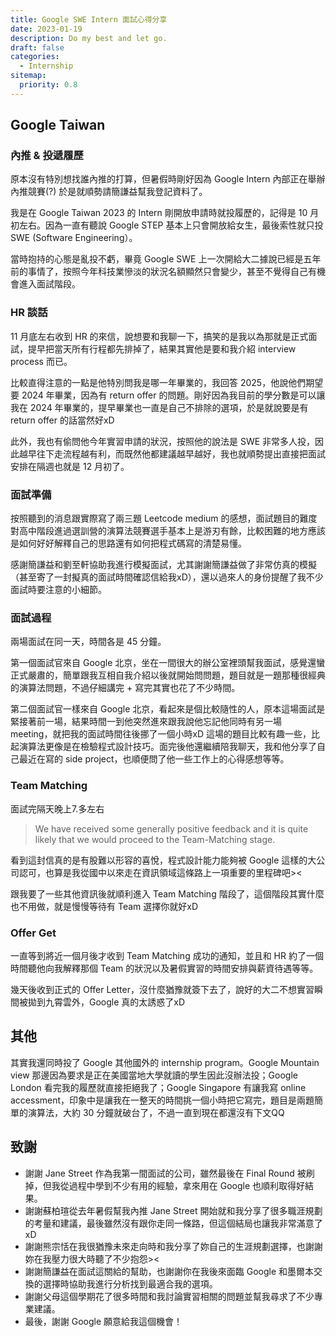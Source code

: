 ```yaml
---
title: Google SWE Intern 面試心得分享
date: 2023-01-19
description: Do my best and let go.
draft: false
categories:
  - Internship
sitemap:
  priority: 0.8
---
```


## Google Taiwan

### 內推 & 投遞履歷

原本沒有特別想找誰內推的打算，但暑假時剛好因為 Google Intern 內部正在舉辦內推競賽(?) 於是就順勢請簡謙益幫我登記資料了。

我是在 Google Taiwan 2023 的 Intern 剛開放申請時就投履歷的，記得是 10 月初左右。因為一直有聽說 Google STEP 基本上只會開放給女生，最後索性就只投 SWE (Software Engineering）。

當時抱持的心態是亂投不虧，畢竟 Google SWE 上一次開給大二據說已經是五年前的事情了，按照今年科技業慘淡的狀況名額顯然只會變少，甚至不覺得自己有機會進入面試階段。

### HR 談話

11 月底左右收到 HR 的來信，說想要和我聊一下，搞笑的是我以為那就是正式面試，提早把當天所有行程都先排掉了，結果其實他是要和我介紹 interview process 而已。

比較直得注意的一點是他特別問我是哪一年畢業的，我回答 2025，他說他們期望要 2024 年畢業，因為有 return offer 的問題。剛好因為我目前的學分數是可以讓我在 2024 年畢業的，提早畢業也一直是自己不排除的選項，於是就說要是有 return offer 的話當然好xD

此外，我也有偷問他今年實習申請的狀況，按照他的說法是 SWE 非常多人投，因此越早往下走流程越有利，而既然他都建議越早越好，我也就順勢提出直接把面試安排在隔週也就是 12 月初了。

### 面試準備

按照聽到的消息跟實際寫了兩三題 Leetcode medium 的感想，面試題目的難度對高中階段進過選訓營的演算法競賽選手基本上是游刃有餘，比較困難的地方應該是如何好好解釋自己的思路還有如何把程式碼寫的清楚易懂。

感謝簡謙益和劉至軒協助我進行模擬面試，尤其謝謝簡謙益做了非常仿真的模擬（甚至寄了一封擬真的面試時間確認信給我xD），還以過來人的身份提醒了我不少面試時要注意的小細節。

### 面試過程

兩場面試在同一天，時間各是 45 分鐘。

第一個面試官來自 Google 北京，坐在一間很大的辦公室裡頭幫我面試，感覺還蠻正式嚴肅的，簡單跟我互相自我介紹以後就開始問問題，題目就是一題那種很經典的演算法問題，不過仔細講完 + 寫完其實也花了不少時間。

第二個面試官一樣來自 Google 北京，看起來是個比較隨性的人，原本這場面試是緊接著前一場，結果時間一到他突然進來跟我說他忘記他同時有另一場 meeting，就把我的面試時間往後挪了一個小時xD 這場的題目比較有趣一些，比起演算法更像是在檢驗程式設計技巧。面完後他還繼續陪我聊天，我和他分享了自己最近在寫的 side project，也順便問了他一些工作上的心得感想等等。

### Team Matching

面試完隔天晚上7.多左右

> We have received some generally positive feedback and it is quite likely that we would proceed to the Team-Matching stage.

看到這封信真的是有股難以形容的喜悅，程式設計能力能夠被 Google 這樣的大公司認可，也算是我從國中以來走在資訊領域這條路上一項重要的里程碑吧><

跟我要了一些其他資訊後就順利進入 Team Matching 階段了，這個階段其實什麼也不用做，就是慢慢等待有 Team 選擇你就好xD

### Offer Get

一直等到將近一個月後才收到 Team Matching 成功的通知，並且和 HR 約了一個時間聽他向我解釋那個 Team 的狀況以及暑假實習的時間安排與薪資待遇等等。

幾天後收到正式的 Offer Letter，沒什麼猶豫就簽下去了，說好的大二不想實習瞬間被拋到九霄雲外，Google 真的太誘惑了xD

## 其他

其實我還同時投了 Google 其他國外的 internship program。Google Mountain view 那邊因為要求是正在美國當地大學就讀的學生因此沒辦法投；Google London 看完我的履歷就直接拒絕我了；Google Singapore 有讓我寫 online accessment，印象中是讓我在一整天的時間挑一個小時把它寫完，題目是兩題簡單的演算法，大約 30 分鐘就破台了，不過一直到現在都還沒有下文QQ

## 致謝

- 謝謝 Jane Street 作為我第一間面試的公司，雖然最後在 Final Round 被刷掉，但我從過程中學到不少有用的經驗，拿來用在 Google 也順利取得好結果。
- 謝謝蘇柏瑄從去年暑假幫我內推 Jane Street 開始就和我分享了很多職涯規劃的考量和建議，最後雖然沒有跟你走同一條路，但這個結局也讓我非常滿意了xD
- 謝謝熊宗恬在我很猶豫未來走向時和我分享了妳自己的生涯規劃選擇，也謝謝妳在我壓力很大時聽了不少抱怨><
- 謝謝簡謙益在面試這關給的幫助，也謝謝你在我後來面臨 Google 和墨爾本交換的選擇時協助我進行分析找到最適合我的選項。
- 謝謝父母這個學期花了很多時間和我討論實習相關的問題並幫我尋求了不少專業建議。
- 最後，謝謝 Google 願意給我這個機會！